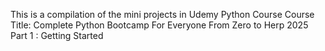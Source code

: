 This is a compilation of the mini projects in Udemy Python Course
Course Title: Complete Python Bootcamp For Everyone From Zero to Herp 2025
Part 1 : Getting Started
